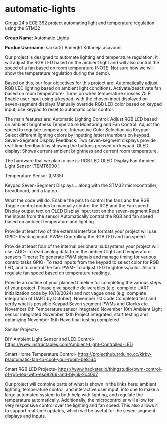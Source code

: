 # automatic-lights
Group 24's ECE 362 project automating light and temperature regulation using the STM32

**Group Name:**
Automatic Lights 

**Purdue Username:**
sarkar51
Banerj61
Kdtaneja
acavouni

Our project is designed to automate lighting and temperature regulation. It will adjust the RGB LED based on the ambient light and will also control the speed of a fan based on room temperature (NOTE: Not sure how we will show the temperature regulation during the demo). 

Based on this, our four objectives for this project are:
Automatically adjust RGB LED lighting based on ambient light conditions.
Activate/deactivate fan based on room temperature- Turns on when temperature crosses 75 F.      
Enable user input using a keypad, with the chosen input displayed on seven-segment displays
Manually override RGB LED color based on keypad input, use keypad to reset to automatic color control. 

The main features are:
Automatic Lighting Control: Adjust RGB LED based on ambient brightness
Temperature Monitoring and Fan Control: Adjust fan speed to regulate temperature.
Interactive Color Selection via Keypad: Select different lighting colors by inputting letters/numbers on keypad. 
Seven-Segment Display Feedback: Two seven-segment displays provide real-time feedback by showing the buttons pressed on keypad. 
OLED display:  Shows current ambient brightness and current room temperature. 
	
The hardware that we plan to use is:
RGB LED
OLED Display
Fan
Ambient Light Sensor (TEMT6000 )

Temperature Sensor (LM35)


Keypad
Seven-Segment Displays
	…along with the STM32 microcontroller, breadboard, and a laptop.

What the code will do:
Enable the pins to control the fans and the RGB
Toggle control modes to manually control the RGB and the Fan speed
Display output text on OLED
Display input text on the seven-segment
Read the inputs from the sensor
Automatically control the RGB and fan speed based on ambient temperature and lighting

Provide at least two of the external interface formats your project will use: 
GPIO- Reading input.
PWM- Controlling the RGB LED and fan speed.

Provide at least four of the internal peripheral subsystems your project will use:
ADC- To read analog data from the ambient light and temperature sensors
Timers: To generate PWM signals and manage timing for various control tasks
 GPIO-  To read inputs from the keypad to select color for RGB LED, and to control the fan. 
 PWM- To adjust LED brightness/color. Also to regulate fan speed based on temperature readings.

Provide an outline of your planned timeline for completing the various steps of your project. Please give specific deliverables (e.g. complete UART initialization code by 10/18/2024) and not vague ones (e.g. complete integration of UART by October):
November 1st
Code Completed test and verify what is possible
Keypad
Seven segment
PWMs and Clocks etc. 
November 6th
Temperature sensor integrated
November 10th 
Ambient Light sensor integrated
November 13th
Project integrated, start testing and optimizing
November 15th
Have final testing completed


Similar Projects- 

DIY Ambient Light Sensor and LED Control- https://www.instructables.com/Ambient-Light-Controlled-LED

Smart Home Temperature Control- https://projecthub.arduino.cc/kirby-b/automatic-fan-to-cool-your-room-be8164

Smart RGB LED Projects-
https://www.hackster.io/thingstudio/pwm-control-of-rgb-led-with-esp8266-and-blynk-2c40d7

Our project will combine parts of what is shown in the links here: ambient lighting, temperature control, and interactive user input, into one to make a large automated system to both help with lighting, and regulate the temperature automatically. 
Additionally, the microcontroller will allow for very responsive control over the lighting and fan speed. This also allows it to support real-time updates, which will be useful for the seven-segment displays and inputs.
